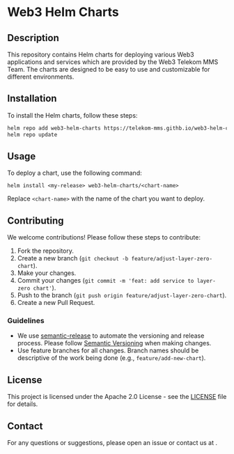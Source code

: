 # Web3 Helm Charts

## Description

This repository contains Helm charts for deploying various Web3 applications
and services which are provided by the Web3 Telekom MMS Team.
The charts are designed to be easy to use and customizable for different environments.

## Installation

To install the Helm charts, follow these steps:

```sh
helm repo add web3-helm-charts https://telekom-mms.githb.io/web3-helm-charts
helm repo update
```

## Usage

To deploy a chart, use the following command:

```shell
helm install <my-release> web3-helm-charts/<chart-name>
```

Replace `<chart-name>` with the name of the chart you want to deploy.

## Contributing

We welcome contributions! Please follow these steps to contribute:

1. Fork the repository.
2. Create a new branch (`git checkout -b feature/adjust-layer-zero-chart`).
3. Make your changes.
4. Commit your changes (`git commit -m 'feat: add service to layer-zero chart'`).
5. Push to the branch (`git push origin feature/adjust-layer-zero-chart`).
6. Create a new Pull Request.

### Guidelines

<!-- markdownlint-disable MD013 -->
- We use [semantic-release](https://semantic-release.gitbook.io/semantic-release/) to automate the versioning and release process. Please follow [Semantic Versioning](https://semver.org/) when making changes.
- Use feature branches for all changes. Branch names should be descriptive of the work being done (e.g., `feature/add-new-chart`).
<!-- markdownlint-enable MD013 -->

## License

This project is licensed under the Apache 2.0 License -
see the [LICENSE](LICENSE) file for details.

## Contact

For any questions or suggestions, please open an issue or contact us at [](mailto:email@example.com).
